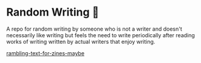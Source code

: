 # Random Writing 📝

A repo for random writing by someone who is not a writer and doesn't necessarily like writing but feels the need to write periodically after reading works of writing written by actual writers that enjoy writing.

[rambling-text-for-zines-maybe](https://github.com/tombetthauser/writing-maybe/edit/main/zine-text)
